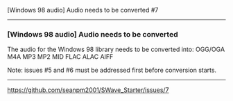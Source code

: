 [Windows 98 audio] Audio needs to be converted #7

***

### [Windows 98 audio] Audio needs to be converted

The audio for the Windows 98 library needs to be converted into:
OGG/OGA
M4A
MP3
MP2
MID
FLAC
ALAC
AIFF

Note: issues #5 and #6 must be addressed first before conversion starts.

***

https://github.com/seanpm2001/SWave_Starter/issues/7

